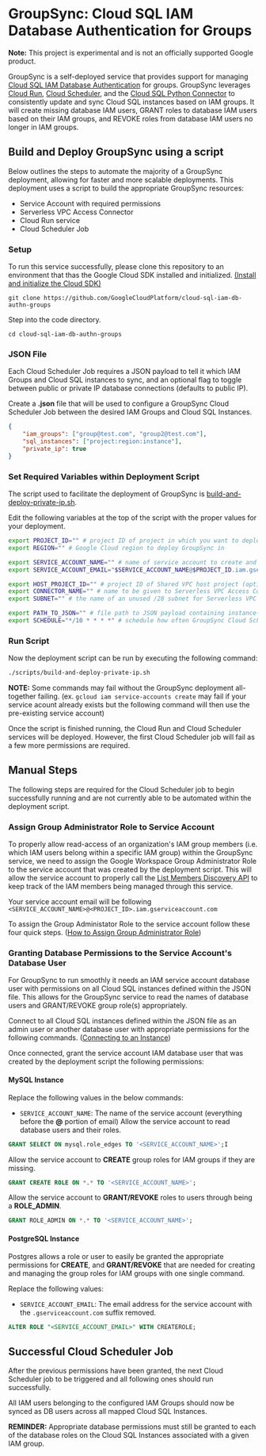 # GroupSync: Cloud SQL IAM Database Authentication for Groups
**Note:** This project is experimental and is not an officially supported Google product.

GroupSync is a self-deployed service that provides support for managing [Cloud SQL IAM Database Authentication](https://cloud.google.com/sql/docs/mysql/authentication) for groups. GroupSync leverages [Cloud Run](https://cloud.google.com/run), [Cloud Scheduler](https://cloud.google.com/scheduler), and the [Cloud SQL Python Connector](https://github.com/googlecloudplatform/cloud-sql-python-connector) to consistently update and sync Cloud SQL instances based on IAM groups. It will create missing database IAM users, GRANT roles to database IAM users based on their IAM groups, and REVOKE roles from database IAM users no longer in IAM groups.

## Build and Deploy GroupSync using a script
Below outlines the steps to automate the majority of a GroupSync deployment, allowing for faster and more scalable deployments.
This deployment uses a script to build the appropriate GroupSync resources:
- Service Account with required permissions
- Serverless VPC Access Connector
- Cloud Run service
- Cloud Scheduler Job

### Setup
To run this service successfully, please clone this repository to an environment that thas the Google Cloud SDK installed and initialized. [(Install and initialize the Cloud SDK)](https://cloud.google.com/sdk/docs/install)

```
git clone https://github.com/GoogleCloudPlatform/cloud-sql-iam-db-authn-groups
```

Step into the code directory.

```
cd cloud-sql-iam-db-authn-groups
```

### JSON File
Each Cloud Scheduler Job requires a JSON payload to tell it which IAM Groups and
Cloud SQL instances to sync, and an optional flag to toggle between public or
private IP database connections (defaults to public IP).

Create a **.json** file that will be used to configure a GroupSync Cloud
Scheduler Job between the desired IAM Groups and Cloud SQL Instances. 

```json
{
    "iam_groups": ["group@test.com", "group2@test.com"],
    "sql_instances": ["project:region:instance"],
    "private_ip": true
}
```

### Set Required Variables within Deployment Script
The script used to facilitate the deployment of GroupSync is
[build-and-deploy-private-ip.sh](build-and-deploy-private-ip.sh).

Edit the following variables at the top of the script with the
proper values for your deployment.
```bash
export PROJECT_ID="" # project ID of project in which you want to deploy the service within
export REGION="" # Google Cloud region to deploy GroupSync in

export SERVICE_ACCOUNT_NAME="" # name of service account to create and use with GroupSync
export SERVICE_ACCOUNT_EMAIL="$SERVICE_ACCOUNT_NAME@$PROJECT_ID.iam.gserviceaccount.com" # email of service account to deploy Cloud Run with

export HOST_PROJECT_ID="" # project ID of Shared VPC host project (optional)
export CONNECTOR_NAME="" # name to be given to Serverless VPC Access Connector
export SUBNET="" # the name of an unused /28 subnet for Serverless VPC Access Connector

export PATH_TO_JSON="" # file path to JSON payload containing instance-to-group mappings for Cloud Scheduler
export SCHEDULE="*/10 * * * *" # schedule how often GroupSync Cloud Scheduler is called (defaults to 10 mins)
```

### Run Script
Now the deployment script can be run by executing the following command:

```bash
./scripts/build-and-deploy-private-ip.sh
```

**NOTE:** Some commands may fail without the GroupSync deployment all-together failing.
(ex. `gcloud iam service-accounts create` may fail if your service acount
already exists but the following command will then use the pre-existing service account)

Once the script is finished running, the Cloud Run and Cloud Scheduler services will be deployed.
However, the first Cloud Scheduler job will fail as a few more permissions are required.


## Manual Steps
The following steps are required for the Cloud Scheduler job to begin successfully running
and are not currently able to be automated within the deployment script.

### Assign Group Administrator Role to Service Account
To properly allow read-access of an organization's IAM group members
(i.e. which IAM users belong within a specific IAM group) within the
GroupSync service, we need to assign the Google Workspace Group Administrator
Role to the service account that was created by the deployment script.
This will allow the service account to properly call the
[List Members Discovery API](https://developers.google.com/admin-sdk/directory/reference/rest/v1/members/list)
to keep track of the IAM members being managed through this service.

Your service account email will be following `<SERVICE_ACCOUNT_NAME>@<PROJECT_ID>.iam.gserviceaccount.com`

To assign the Group Administator Role to the service account follow these four quick steps.
([How to Assign Group Administrator Role](https://cloud.google.com/identity/docs/how-to/setup#auth-no-dwd))

### Granting Database Permissions to the Service Account's Database User
For GroupSync to run smoothly it needs an IAM service account database user with
permissions on all Cloud SQL instances defined within the JSON file.
This allows for the GroupSync service to read the names of database users
and GRANT/REVOKE group role(s) appropriately.

Connect to all Cloud SQL instances defined within the JSON file
as an admin user or another database user with appropriate permissions for the following commands.
([Connecting to an Instance](https://cloud.google.com/sql/docs/mysql/connect-overview))

Once connected, grant the service account IAM database user that was created by the
deployment script the following permissions:

#### MySQL Instance
Replace the following values in the below commands:
- `SERVICE_ACCOUNT_NAME`: The name of the service account (everything before the **@** portion of email)
Allow the service account to read database users and their roles.

```sql
GRANT SELECT ON mysql.role_edges TO '<SERVICE_ACCOUNT_NAME>';I
```

Allow the service account to **CREATE** group roles for IAM groups if they are missing.

```sql
GRANT CREATE ROLE ON *.* TO '<SERVICE_ACCOUNT_NAME>';
```

Allow the service account to **GRANT/REVOKE** roles to users through being a **ROLE_ADMIN**.

```sql
GRANT ROLE_ADMIN ON *.* TO '<SERVICE_ACCOUNT_NAME>';
```

#### PostgreSQL Instance
Postgres allows a role or user to easily be granted the appropriate permissions for
**CREATE**, and **GRANT/REVOKE** that are needed for creating and managing the group
roles for IAM groups with one single command.

Replace the following values:
- `SERVICE_ACCOUNT_EMAIL`: The email address for the service account with the `.gserviceaccount.com` suffix removed.

```sql
ALTER ROLE "<SERVICE_ACCOUNT_EMAIL>" WITH CREATEROLE;
```

## Successful Cloud Scheduler Job
After the previous permissions have been granted, the next Cloud
Scheduler job to be triggered and all following ones should run successfully.

All IAM users belonging to the configured IAM Groups should now be synced as DB
users across all mapped Cloud SQL Instances.

**REMINDER:** Appropriate database permissions must still be granted to each of
the database roles on the Cloud SQL Instances associated with a given IAM group.
